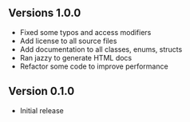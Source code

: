 ## Versions 1.0.0

- Fixed some typos and access modifiers
- Add license to all source files
- Add documentation to all classes, enums, structs
- Ran jazzy to generate HTML docs
- Refactor some code to improve performance

## Version 0.1.0

- Initial release